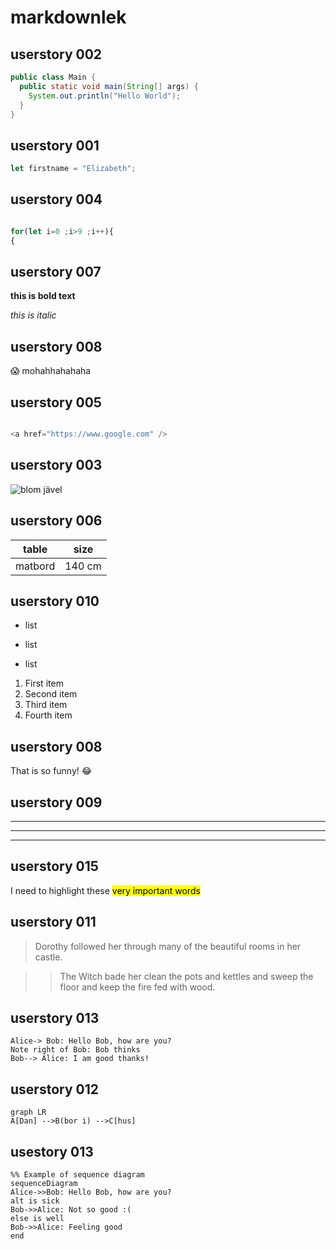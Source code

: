 # markdownlek

## userstory 002
```java
public class Main {
  public static void main(String[] args) {
    System.out.println("Hello World");
  }
}
```

## userstory 001
```javascript
let firstname = "Elizabeth";
```

## userstory 004

```javascript

for(let i=0 ;i>9 ;i++){
{
```

## userstory 007

**this is bold text**

*this is italic*

## userstory 008

:scream: mohahhahahaha

## userstory 005


```javascript

<a href="https://www.google.com" />

```

## userstory 003

<img src="https://staging.dinodlarvan.hemsida.eu/wp-content/uploads/2019/04/Rosenskära-Gazebo-Red-elson-Garden.jpg " alt="blom jävel " />

## userstory 006

| table | size |
|------ |------|
|matbord|140 cm|

## userstory 010

+ list
- list
* list


<ol>
  <li>First item</li>
  <li>Second item</li>
  <li>Third item</li>
  <li>Fourth item</li>
</ol>

## userstory 008

That is so funny! :joy:


## userstory 009

***
___

---

## userstory 015


I need to highlight these <mark>very important words</mark>

## userstory 011

> Dorothy followed her through many of the beautiful rooms in her castle.

>
>> The Witch bade her clean the pots and kettles and sweep the floor and keep the fire fed with wood.

## userstory 013

``` sequence
Alice-> Bob: Hello Bob, how are you?
Note right of Bob: Bob thinks
Bob--> Alice: I am good thanks!
```
## userstory 012
```mermaid
graph LR
A[Dan] -->B(bor i) -->C[hus]
```
## usestory 013
```mermaid
%% Example of sequence diagram
sequenceDiagram
Alice->>Bob: Hello Bob, how are you?
alt is sick
Bob->>Alice: Not so good :(
else is well
Bob->>Alice: Feeling good
end
```
